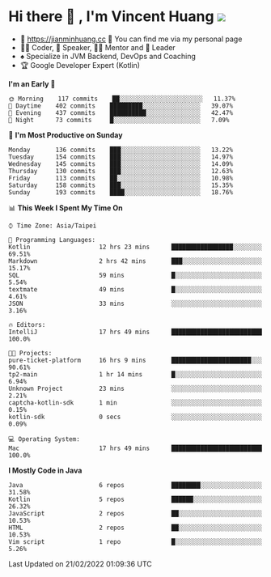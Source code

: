 # Hi there 👋 , I'm Vincent Huang ![](https://komarev.com/ghpvc/?username=Jian-Min-Huang)
- 💎 https://jianminhuang.cc 🙋 You can find me via my personal page
- 👨‍💻 Coder, 🎤 Speaker, 👨‍🏫 Mentor and 🚀 Leader
- ♠️ Specialize in JVM Backend, DevOps and Coaching
- 🏆 Google Developer Expert (Kotlin)

<!--START_SECTION:waka-->
**I'm an Early 🐤** 

```text
🌞 Morning    117 commits    ██░░░░░░░░░░░░░░░░░░░░░░░   11.37% 
🌆 Daytime    402 commits    █████████░░░░░░░░░░░░░░░░   39.07% 
🌃 Evening    437 commits    ██████████░░░░░░░░░░░░░░░   42.47% 
🌙 Night      73 commits     █░░░░░░░░░░░░░░░░░░░░░░░░   7.09%

```
📅 **I'm Most Productive on Sunday** 

```text
Monday       136 commits    ███░░░░░░░░░░░░░░░░░░░░░░   13.22% 
Tuesday      154 commits    ███░░░░░░░░░░░░░░░░░░░░░░   14.97% 
Wednesday    145 commits    ███░░░░░░░░░░░░░░░░░░░░░░   14.09% 
Thursday     130 commits    ███░░░░░░░░░░░░░░░░░░░░░░   12.63% 
Friday       113 commits    ██░░░░░░░░░░░░░░░░░░░░░░░   10.98% 
Saturday     158 commits    ███░░░░░░░░░░░░░░░░░░░░░░   15.35% 
Sunday       193 commits    ████░░░░░░░░░░░░░░░░░░░░░   18.76%

```


📊 **This Week I Spent My Time On** 

```text
⌚︎ Time Zone: Asia/Taipei

💬 Programming Languages: 
Kotlin                   12 hrs 23 mins      █████████████████░░░░░░░░   69.51% 
Markdown                 2 hrs 42 mins       ███░░░░░░░░░░░░░░░░░░░░░░   15.17% 
SQL                      59 mins             █░░░░░░░░░░░░░░░░░░░░░░░░   5.54% 
textmate                 49 mins             █░░░░░░░░░░░░░░░░░░░░░░░░   4.61% 
JSON                     33 mins             ░░░░░░░░░░░░░░░░░░░░░░░░░   3.16%

🔥 Editors: 
IntelliJ                 17 hrs 49 mins      █████████████████████████   100.0%

🐱‍💻 Projects: 
pure-ticket-platform     16 hrs 9 mins       ██████████████████████░░░   90.61% 
tp2-main                 1 hr 14 mins        █░░░░░░░░░░░░░░░░░░░░░░░░   6.94% 
Unknown Project          23 mins             ░░░░░░░░░░░░░░░░░░░░░░░░░   2.21% 
captcha-kotlin-sdk       1 min               ░░░░░░░░░░░░░░░░░░░░░░░░░   0.15% 
kotlin-sdk               0 secs              ░░░░░░░░░░░░░░░░░░░░░░░░░   0.09%

💻 Operating System: 
Mac                      17 hrs 49 mins      █████████████████████████   100.0%

```

**I Mostly Code in Java** 

```text
Java                     6 repos             ████████░░░░░░░░░░░░░░░░░   31.58% 
Kotlin                   5 repos             ██████░░░░░░░░░░░░░░░░░░░   26.32% 
JavaScript               2 repos             ██░░░░░░░░░░░░░░░░░░░░░░░   10.53% 
HTML                     2 repos             ██░░░░░░░░░░░░░░░░░░░░░░░   10.53% 
Vim script               1 repo              █░░░░░░░░░░░░░░░░░░░░░░░░   5.26%

```



 Last Updated on 21/02/2022 01:09:36 UTC
<!--END_SECTION:waka-->
